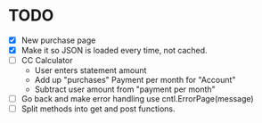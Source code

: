 # TODO

- [x] New purchase page
- [x] Make it so JSON is loaded every time, not cached.
- [ ] CC Calculator
  - User enters statement amount
  - Add up "purchases" Payment per month for "Account"
  - Subtract user amount from "payment per month"
- [ ] Go back and make error handling use cntl.ErrorPage(message)
- [ ] Split methods into get and post functions.
